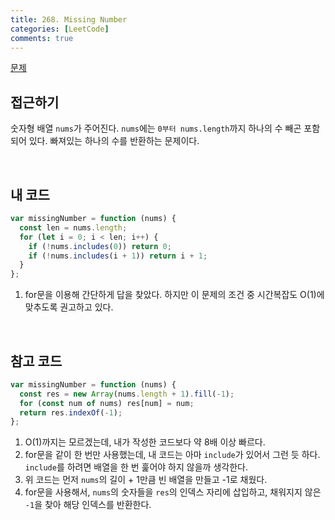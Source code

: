 ```yaml
---
title: 268. Missing Number
categories: [LeetCode]
comments: true
---
```


[문제](https://leetcode.com/problems/missing-number/)

## 접근하기

숫자형 배열 `nums`가 주어진다. `nums`에는 `0부터 nums.length`까지 하나의 수 빼곤 포함되어 있다. 빠져있는 하나의 수를 반환하는 문제이다.

<br>

## 내 코드

```js
var missingNumber = function (nums) {
  const len = nums.length;
  for (let i = 0; i < len; i++) {
    if (!nums.includes(0)) return 0;
    if (!nums.includes(i + 1)) return i + 1;
  }
};
```

1. for문을 이용해 간단하게 답을 찾았다. 하지만 이 문제의 조건 중 시간복잡도 O(1)에 맞추도록 권고하고 있다.

<br>

## 참고 코드

```js
var missingNumber = function (nums) {
  const res = new Array(nums.length + 1).fill(-1);
  for (const num of nums) res[num] = num;
  return res.indexOf(-1);
};
```

1. O(1)까지는 모르겠는데, 내가 작성한 코드보다 약 8배 이상 빠르다.
2. for문을 같이 한 번만 사용했는데, 내 코드는 아마 `include`가 있어서 그런 듯 하다. `include`를 하려면 배열을 한 번 훑어야 하지 않을까 생각한다.
3. 위 코드는 먼저 `nums`의 길이 + 1만큼 빈 배열을 만들고 -1로 채웠다.
4. for문을 사용해서, `nums`의 숫자들을 `res`의 인덱스 자리에 삽입하고, 채워지지 않은 `-1`을 찾아 해당 인덱스를 반환한다.
